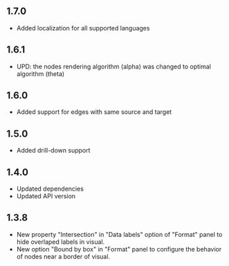 ## 1.7.0
* Added localization for all supported languages

## 1.6.1
* UPD: the nodes rendering algorithm (alpha) was changed to optimal algorithm (theta) 

## 1.6.0
* Added support for edges with same source and target

## 1.5.0
* Added drill-down support

## 1.4.0
* Updated dependencies
* Updated API version

## 1.3.8
* New property "Intersection" in "Data labels" option of "Format" panel to hide overlaped labels in visual.
* New option "Bound by box" in "Format" panel to configure the behavior of nodes near a border of visual.